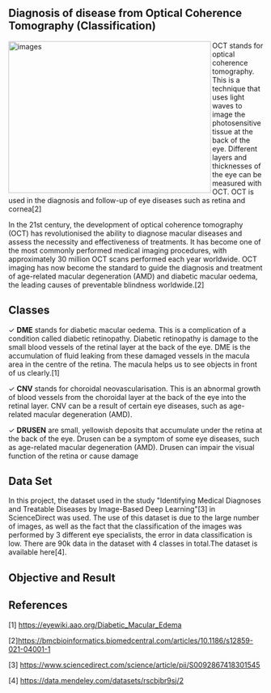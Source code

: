 
## Diagnosis of disease from Optical Coherence Tomography (Classification)

<img src="https://github.com/rumeysakocc/OCT-Diagnostic-Model-and-Interface/assets/115664157/74ce8d97-2051-477a-ad3a-51b903f895f7" alt="images" align="left" width="400" height="300">

<p>OCT stands for optical coherence tomography. This is a technique that uses light waves to image the photosensitive tissue at the back of the eye.
Different layers and thicknesses of the eye can be measured with OCT. 
OCT is used in the diagnosis and follow-up of eye diseases such as retina and cornea[2]

In the 21st century, the development of optical coherence tomography (OCT) has revolutionised the ability to diagnose macular diseases and assess the necessity and effectiveness of treatments. It has become one of the most commonly performed medical imaging procedures, with approximately 30 million OCT scans performed each year worldwide. OCT imaging has now become the standard to guide the diagnosis and treatment of age-related macular degeneration (AMD) and diabetic macular oedema, the leading causes of preventable blindness worldwide.[2]</p> 

## Classes

✓ **DME** stands for diabetic macular oedema. This is a complication of a condition called diabetic retinopathy. 
Diabetic retinopathy is damage to the small blood vessels of the retinal layer at the back of the eye. DME is the accumulation of fluid leaking from these damaged vessels in the macula area in the centre of the retina. The macula helps us to see objects in front of us clearly.[1]


✓ **CNV** stands for choroidal neovascularisation. This is an abnormal growth of blood vessels from the choroidal layer at the back of the eye into the retinal layer. CNV can be a result of certain eye diseases, such as age-related macular degeneration (AMD).


✓ **DRUSEN** are small, yellowish deposits that accumulate under the retina at the back of the eye. Drusen can be a symptom of some eye diseases, such as age-related macular degeneration (AMD). Drusen can impair the visual function of the retina or cause damage

## Data Set
In this project, the dataset used in the study "Identifying Medical Diagnoses and Treatable Diseases by Image-Based Deep Learning"[3] in ScienceDirect was used. The use of this dataset is due to the large number of images, as well as the fact that the classification of the images was performed by 3 different eye specialists, the error in data classification is low. 
There are 90k data in the dataset with 4 classes in total.The dataset is available here[4].

## Objective and Result


## References 

[1] https://eyewiki.aao.org/Diabetic_Macular_Edema

[2]https://bmcbioinformatics.biomedcentral.com/articles/10.1186/s12859-021-04001-1

[3] https://www.sciencedirect.com/science/article/pii/S0092867418301545

[4] https://data.mendeley.com/datasets/rscbjbr9sj/2


